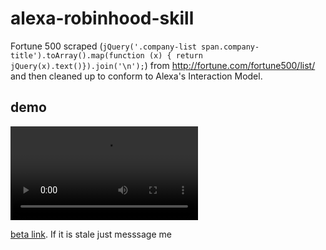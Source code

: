 # alexa-robinhood-skill

Fortune 500 scraped (`jQuery('.company-list span.company-title').toArray().map(function (x) { return jQuery(x).text()}).join('\n');`) from http://fortune.com/fortune500/list/ and then cleaned up to conform to Alexa's Interaction Model.

## demo
![video](https://s3.amazonaws.com/alexa-robinhood/20170711_220258.mp4)

[beta link](https://skills-store.amazon.com/deeplink/tvt/d3cab11f4295fe3b1f40b08435020925cadf8ff64dd807b2678b7bf97b2b2aba18f381b006831e338856047cadc390da0a82186c077e40b5611e4a7cfe54940fd14fd036a6a92cd98ae403d9308fefb75c72bdbdcb39eaa68c75651f13a2f8302067a4ff2b92b9a26f0019630b33b812). If it is stale just messsage me
